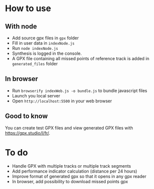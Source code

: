 # How to use
## With node
- Add source gpx files in `gpx` folder
- Fill in user data in `indexNode.js`
- Run `node indexNode.js`
- Synthesis is logged in the console.
- A GPX file containing all missed points of reference track is added in `generated_files` folder

## In browser
- Run `browserify indexWeb.js -o bundle.js` to bundle javascript files
- Launch you local server
- Open `http://localhost:5500` in your web browser

## Good to know
You can create test GPX files and view generated GPX files with https://gpx.studio/l/fr/.
# To do
- Handle GPX with multiple tracks or multiple track segments
- Add performance indicator calculation (distance per 24 hours)
- Improve format of generated gpx so that it opens in any gpx reader
- In browser, add possibility to download missed points gpx

